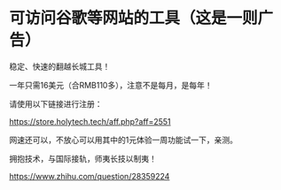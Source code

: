 # 可访问谷歌等网站的工具（这是一则广告）
稳定、快速的翻越长城工具！

一年只需16美元（合RMB110多），注意不是每月，是每年！

请使用以下链接进行注册：

https://store.holytech.tech/aff.php?aff=2551

网速还可以，不放心可以用其中的1元体验一周功能试一下，亲测。

拥抱技术，与国际接轨，师夷长技以制夷！

https://www.zhihu.com/question/28359224
